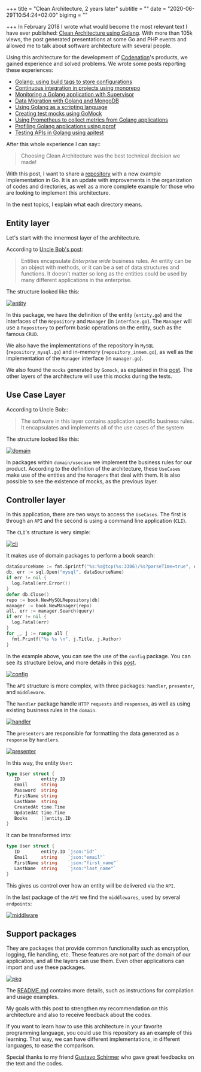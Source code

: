 +++
title = "Clean Architecture, 2 years later"
subtitle = ""
date = "2020-06-29T10:54:24+02:00"
bigimg = ""

+++
In February 2018 I wrote what would become the most relevant text I have ever published: [Clean Architecture using Golang](https://eltonminetto.dev/en/post/2018-03-05-clean-architecture-using-go/). With more than 105k views, the post generated presentations at some Go and PHP events and allowed me to talk about software architecture with several people. 

Using this architecture for the development of [Codenation](https://codenation.dev)'s products, we gained experience and solved problems. We wrote some posts reporting these experiences:

- [Golang: using build tags to store configurations](https://eltonminetto.dev/en/post/2018-06-25-golang-usando-build-tags/)
- [Continuous integration in projects using monorepo](https://eltonminetto.dev/en/post/2018-08-01-monorepo-drone/)
- [Monitoring a Golang application with Supervisor](https://eltonminetto.dev/en/post/2018-11-28-monitorando-app-go-com-supervisor/)
- [Data Migration with Golang and MongoDB](https://eltonminetto.dev/en/post/2019-01-23-migracao-de-dados-com-go-e-mongodb/)
- [Using Golang as a scripting language](https://eltonminetto.dev/en/post/2019-08-08-golang-linguagem-script/)
- [Creating test mocks using GoMock](https://eltonminetto.dev/en/post/2019-12-19-gomock/)
- [Using Prometheus to collect metrics from Golang applications](https://eltonminetto.dev/en/post/2020-03-13-golang-prometheus/)
- [Profiling Golang applications using pprof](https://eltonminetto.dev/en/post/2020-04-08-golang-pprof/)
- [Testing APIs in Golang using apitest](https://eltonminetto.dev/en/post/2020-04-21-golang-apitest/)

After this whole experience I can say::

> Choosing Clean Architecture was the best technical decision we made!

With this post, I want to share a [repository](https://github.com/eminetto/clean-architecture-go-v2) with a new example implementation in Go. It is an update with improvements in the organization of codes and directories, as well as a more complete example for those who are looking to implement this architecture.

In the next topics, I explain what each directory means.

## Entity layer

Let's start with the innermost layer of the architecture.

According to [Uncle Bob's post](https://blog.cleancoder.com/uncle-bob/2012/08/13/the-clean-architecture.html):

> Entities encapsulate *Enterprise wide* business rules. An entity can be an object with methods, or it can be a set of data structures and functions. It doesn’t matter so long as the entities could be used by many different applications in the enterprise.

The structure looked like this:

[![entity](/images/posts/1-entity_book.png)](/images/posts/1-entity_book.png)

In this package, we have the definition of the entity (`entity.go`) and the interfaces of the `Repository` and `Manager` (in `interface.go`). The `Manager` will use a `Repository` to perform basic operations on the entity, such as the famous `CRUD`. 

We also have the implementations of the repository in `MySQL` (`repository_mysql.go`) and in-memory (`repository_inmem.go`), as well as the implementation of the `Manager` interface (in `manager.go`).

We also found the `mocks` generated by `Gomock`, as explained in this [post](https://eltonminetto.dev/en/post/2019-12-19-gomock/). The other layers of the architecture will use this mocks during the tests.



## Use Case Layer

According to Uncle Bob::

> The software in this layer contains application specific business rules. It encapsulates and implements all of the use cases of the system

The structure looked like this:

[![domain](/images/posts/2-domain_loan.png)](/images/posts/2-domain_loan.png)

In packages within `domain/usecase` we implement the business rules for our product. According to the definition of the architecture, these `UseCases` make use of the entities and the `Managers` that deal with them. It is also possible to see the existence of mocks, as the previous layer.


## Controller layer

In this application, there are two ways to access the `UseCases`. The first is through an `API` and the second is using a command line application (`CLI`).

The `CLI`'s structure is very simple:

[![cli](/images/posts/4-cmd.png)](/images/posts/4-cmd.png)

It makes use of domain packages to perform a book search:

```go
dataSourceName := fmt.Sprintf("%s:%s@tcp(%s:3306)/%s?parseTime=true", config.DB_USER, config.DB_PASSWORD, config.DB_HOST, config.DB_DATABASE)
db, err := sql.Open("mysql", dataSourceName)
if err != nil {
  log.Fatal(err.Error())
}
defer db.Close()
repo := book.NewMySQLRepository(db)
manager := book.NewManager(repo)
all, err := manager.Search(query)
if err != nil {
  log.Fatal(err)
}
for _, j := range all {
  fmt.Printf("%s %s \n", j.Title, j.Author)
}
```	

In the example above, you can see the use of the `config` package. You can see its structure below, and more details in this [post](https://eltonminetto.dev/post/2018-06-25-golang-usando-build-tags/). 

[![config](/images/posts/3-config.png)](/images/posts/3-config.png)

The `API` structure is more complex, with three packages: `handler`, `presenter`, and `middleware`.

The `handler` package handle `HTTP` `requests` and `responses`, as well as using existing business rules in the `domain`.

[![handler](/images/posts/5-handler.png)](/images/posts/5-handler.png)

The `presenters` are responsible for formatting the data generated as a `response` by `handlers`.


[![presenter](/images/posts/6-presenter.png)](/images/posts/6-presenter.png)


In this way, the entity `User`:

```go
type User struct {
   ID        entity.ID
   Email     string
   Password  string
   FirstName string
   LastName  string
   CreatedAt time.Time
   UpdatedAt time.Time
   Books     []entity.ID
}
```

It can be transformed into:

```go
type User struct {
   ID        entity.ID `json:"id"`
   Email     string    `json:"email"`
   FirstName string    `json:"first_name"`
   LastName  string    `json:"last_name"`
}
```

This gives us control over how an entity will be delivered via the `API`.

In the last package of the `API` we find the `middlewares`, used by several `endpoints`:

[![middlware](/images/posts/7-middleware.png)](/images/posts/7-middleware.png)

## Support packages

They are packages that provide common functionality such as encryption, logging, file handling, etc. These features are not part of the domain of our application, and all the layers can use them. Even other applications can import and use these packages.

[![pkg](/images/posts/8-pkg.png)](/images/posts/8-pkg.png)

The [README.md](https://github.com/eminetto/clean-architecture-go-v2) contains more details, such as instructions for compilation and usage examples.

My goals with this post to strengthen my recommendation on this architecture and also to receive feedback about the codes. 

If you want to learn how to use this architecture in your favorite programming language, you could use this repository as an example of this learning. That way, we can have different implementations, in different languages, to ease the comparison.

Special thanks to my friend [Gustavo Schirmer](https://twitter.com/hurrycaner)  who gave great feedbacks on the text and the codes.